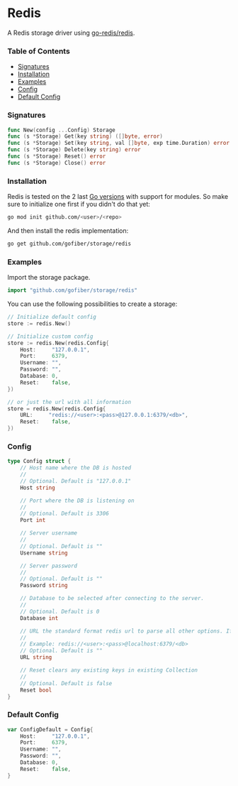 # Redis

A Redis storage driver using [go-redis/redis](https://github.com/go-redis/redis).

### Table of Contents
- [Signatures](#signatures)
- [Installation](#installation)
- [Examples](#examples)
- [Config](#config)
- [Default Config](#default-config)

### Signatures
```go
func New(config ...Config) Storage
func (s *Storage) Get(key string) ([]byte, error)
func (s *Storage) Set(key string, val []byte, exp time.Duration) error
func (s *Storage) Delete(key string) error
func (s *Storage) Reset() error
func (s *Storage) Close() error
```
### Installation
Redis is tested on the 2 last [Go versions](https://golang.org/dl/) with support for modules. So make sure to initialize one first if you didn't do that yet:
```bash
go mod init github.com/<user>/<repo>
```
And then install the redis implementation:
```bash
go get github.com/gofiber/storage/redis
```

### Examples
Import the storage package.
```go
import "github.com/gofiber/storage/redis"
```

You can use the following possibilities to create a storage:
```go
// Initialize default config
store := redis.New()

// Initialize custom config
store := redis.New(redis.Config{
	Host:     "127.0.0.1",
	Port:     6379,
	Username: "",
	Password: "",
	Database: 0,
	Reset:    false,
})

// or just the url with all information
store = redis.New(redis.Config{
    URL:     "redis://<user>:<pass>@127.0.0.1:6379/<db>",
    Reset:    false,
})
```

### Config
```go
type Config struct {
	// Host name where the DB is hosted
	//
	// Optional. Default is "127.0.0.1"
	Host string

	// Port where the DB is listening on
	//
	// Optional. Default is 3306
	Port int

	// Server username
	//
	// Optional. Default is ""
	Username string

	// Server password
	//
	// Optional. Default is ""
	Password string

	// Database to be selected after connecting to the server.
	//
	// Optional. Default is 0
	Database int

    // URL the standard format redis url to parse all other options. If this is set all other config options, Host, Port, Username, Password, Database have no effect.
    //
    // Example: redis://<user>:<pass>@localhost:6379/<db>
    // Optional. Default is ""
    URL string

	// Reset clears any existing keys in existing Collection
	//
	// Optional. Default is false
	Reset bool
}

```

### Default Config
```go
var ConfigDefault = Config{
	Host:     "127.0.0.1",
	Port:     6379,
	Username: "",
	Password: "",
	Database: 0,
	Reset:    false,
}
```
